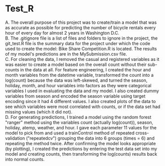 # Test_R
A. The overall purpose of this project was to create/train a model that was as accurate as possible for predicting the number of 
  bicycle rentals every hour of every day for almost 2 years in Washington D.C.   
B. The .gitignore file is a list of files and folders to ignore in the project, the git_test.R file is the summary data for the project under which the code used to create the model: Bike Share Competition.R is located. The results of my model's predictions are in the MySubmission.csv file.   
C. For cleaning the data, I removed the casual and registered variables as it was easier to create a model based on the overall count without their sub-counts in the data at all. For feature engineering, I created the hour and month variables from the datetime variable, transformed the count into a log(count) because the data was left-skewed, and turned the season, holiday, month, and hour variables into factors as they were categorical variables I used in evaluating the data and my model. I also created dummy variables from season and encoded the season variable using target encoding since it had 4 different values. I also created plots of the data to see which variables were most correlated with counts, or if the data set had missing values (which it did not).  
D. For generating predictions, I trained a model using the random forest "ranger" method using the variables count (actually log(count)), season, holiday, atemp, weather, and hour. I gave each parameter 11 values for the model to pick from and used a trainControl method of repeated cross-validation ("repeatedcv") grouping the data into 6 groups (times = 6) and repeating the method twice. After confirming the model looks appropriate (by plotting), I created the predictions by entering the test data set into my model and creating counts, then transforming the log(counts) results back into normal counts.
